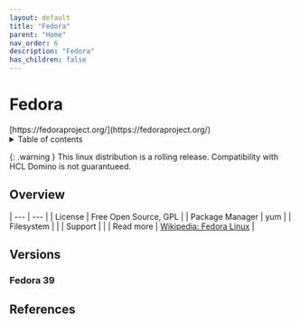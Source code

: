 ```yaml
---
layout: default
title: "Fedora"
parent: "Home"
nav_order: 6
description: "Fedora"
has_children: false
---
```


<h1>Fedora</h1>
[https://fedoraproject.org/](https://fedoraproject.org/)

<details close markdown="block">
  <summary>
    Table of contents
  </summary>
  {: .text-delta }
1. TOC
{:toc}
</details>

{: .warning }
This linux distribution is a rolling release. Compatibility with HCL Domino is not guarantueed.


## Overview

| --- | --- |
| License         | Free Open Source, GPL |
| Package Manager | yum |
| Filesystem      |    |
| Support         |   |
| Read more       | [Wikipedia: Fedora Linux](https://en.wikipedia.org/wiki/Fedora_Linux) |


## Versions

### Fedora 39


## References
